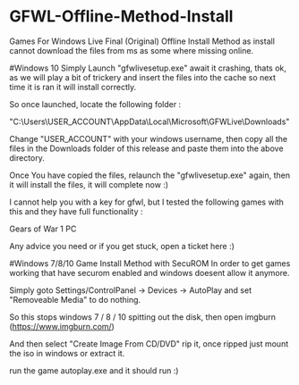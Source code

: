 # GFWL-Offline-Method-Install
 Games For Windows Live Final (Original) Offline Install Method as install cannot download the files from ms as some where missing online.

#Windows 10
Simply Launch "gfwlivesetup.exe" await it crashing, thats ok, as we will play a bit of trickery and insert the files into the cache so next time it is ran it will install correctly.

So once launched, locate the following folder :

"C:\Users\USER_ACCOUNT\AppData\Local\Microsoft\GFWLive\Downloads\"

Change "USER_ACCOUNT" with your windows username, then copy all the files in the Downloads folder of this release and paste them into the above directory.

Once You have copied the files, relaunch the "gfwlivesetup.exe" again, then it will install the files, it will complete now :)

I cannot help you with a key for gfwl, but I tested the following games with this and they have full functionality :

Gears of War 1 PC 

Any advice you need or if you get stuck, open a ticket here :)


#Windows 7/8/10 Game Install Method with SecuROM 
In order to get games working that have securom enabled and windows doesent allow it anymore.

Simply goto Settings/ControlPanel -> Devices -> AutoPlay and set "Removeable Media" to do nothing.

So this stops windows 7 / 8 / 10 spitting out the disk, then open imgburn (https://www.imgburn.com/)

And then select "Create Image From CD/DVD" rip it, once ripped just mount the iso in windows or extract it.

run the game autoplay.exe and it should run :)

